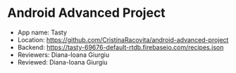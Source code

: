 # Android Advanced Project
- App name: Tasty
- Location: https://github.com/CristinaRacovita/android-advanced-project
- Backend: https://tasty-69676-default-rtdb.firebaseio.com/recipes.json
- Reviewers: Diana-Ioana Giurgiu
- Reviewed: Diana-Ioana Giurgiu
